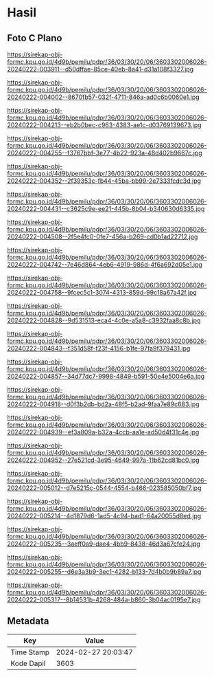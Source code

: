 # Hasil

## Foto C Plano

https://sirekap-obj-formc.kpu.go.id/4d9b/pemilu/pdpr/36/03/30/20/06/3603302006026-20240222-003911--d50dffae-85ce-40eb-8a41-d31a108f3327.jpg

https://sirekap-obj-formc.kpu.go.id/4d9b/pemilu/pdpr/36/03/30/20/06/3603302006026-20240222-004002--8670fb57-032f-4711-846a-ad0c6b0060e1.jpg

https://sirekap-obj-formc.kpu.go.id/4d9b/pemilu/pdpr/36/03/30/20/06/3603302006026-20240222-004213--eb2b0bec-c963-4383-ae1c-d03769139673.jpg

https://sirekap-obj-formc.kpu.go.id/4d9b/pemilu/pdpr/36/03/30/20/06/3603302006026-20240222-004255--f3767bbf-3e77-4b22-923a-48d402b9667c.jpg

https://sirekap-obj-formc.kpu.go.id/4d9b/pemilu/pdpr/36/03/30/20/06/3603302006026-20240222-004352--2f39353c-fb44-45ba-bb99-2e7333fcdc3d.jpg

https://sirekap-obj-formc.kpu.go.id/4d9b/pemilu/pdpr/36/03/30/20/06/3603302006026-20240222-004431--c3625c9e-ee21-445b-8b04-b340630d6335.jpg

https://sirekap-obj-formc.kpu.go.id/4d9b/pemilu/pdpr/36/03/30/20/06/3603302006026-20240222-004508--2f5e4fc0-0fe7-456a-b269-cd0b1ad22712.jpg

https://sirekap-obj-formc.kpu.go.id/4d9b/pemilu/pdpr/36/03/30/20/06/3603302006026-20240222-004742--7e46d864-4eb6-4919-986d-4f6a692d05e1.jpg

https://sirekap-obj-formc.kpu.go.id/4d9b/pemilu/pdpr/36/03/30/20/06/3603302006026-20240222-004758--9fcec5c1-3074-4313-859d-99c18a67a42f.jpg

https://sirekap-obj-formc.kpu.go.id/4d9b/pemilu/pdpr/36/03/30/20/06/3603302006026-20240222-004828--9d531513-eca4-4c0e-a5a8-c3932faa8c8b.jpg

https://sirekap-obj-formc.kpu.go.id/4d9b/pemilu/pdpr/36/03/30/20/06/3603302006026-20240222-004843--f351d58f-f23f-4156-b1fe-97fa9f379431.jpg

https://sirekap-obj-formc.kpu.go.id/4d9b/pemilu/pdpr/36/03/30/20/06/3603302006026-20240222-004857--34d77dc7-9998-4849-b591-50e4e5004e6a.jpg

https://sirekap-obj-formc.kpu.go.id/4d9b/pemilu/pdpr/36/03/30/20/06/3603302006026-20240222-004918--d0f3b2db-bd2a-48f5-b2ad-9faa7e89c683.jpg

https://sirekap-obj-formc.kpu.go.id/4d9b/pemilu/pdpr/36/03/30/20/06/3603302006026-20240222-004939--ef3a809a-b32a-4ccb-aa1e-ad50d4f31c4e.jpg

https://sirekap-obj-formc.kpu.go.id/4d9b/pemilu/pdpr/36/03/30/20/06/3603302006026-20240222-004952--27e521cd-3e95-4649-997a-11b62cd81bc0.jpg

https://sirekap-obj-formc.kpu.go.id/4d9b/pemilu/pdpr/36/03/30/20/06/3603302006026-20240222-005012--d7e5215c-0544-4554-b466-023585050bf7.jpg

https://sirekap-obj-formc.kpu.go.id/4d9b/pemilu/pdpr/36/03/30/20/06/3603302006026-20240222-005214--4d1879d6-1ad5-4c94-bad1-64a20055d8ed.jpg

https://sirekap-obj-formc.kpu.go.id/4d9b/pemilu/pdpr/36/03/30/20/06/3603302006026-20240222-005235--3aeff0a9-dae4-4bb9-8438-46d3a67cfe24.jpg

https://sirekap-obj-formc.kpu.go.id/4d9b/pemilu/pdpr/36/03/30/20/06/3603302006026-20240222-005255--d6e3a3b9-3ec1-4282-b133-7d4b0b9b89a7.jpg

https://sirekap-obj-formc.kpu.go.id/4d9b/pemilu/pdpr/36/03/30/20/06/3603302006026-20240222-005317--8b14531b-4268-484a-b860-3b04ac0195e7.jpg


## Metadata

| Key        | Value               |
| ---------- | ------------------- |
| Time Stamp | 2024-02-27 20:03:47 |
| Kode Dapil | 3603                |



